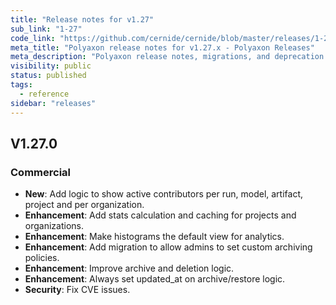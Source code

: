 ```yaml
---
title: "Release notes for v1.27"
sub_link: "1-27"
code_link: "https://github.com/cernide/cernide/blob/master/releases/1-27.md"
meta_title: "Polyaxon release notes for v1.27.x - Polyaxon Releases"
meta_description: "Polyaxon release notes, migrations, and deprecation notes for v1.27.x."
visibility: public
status: published
tags:
  - reference
sidebar: "releases"
---
```


## V1.27.0

### Commercial

- **New**: Add logic to show active contributors per run, model, artifact, project and per organization.
- **Enhancement**: Add stats calculation and caching for projects and organizations.
- **Enhancement**: Make histograms the default view for analytics.
- **Enhancement**: Add migration to allow admins to set custom archiving policies.
- **Enhancement**: Improve archive and deletion logic.
- **Enhancement**: Always set updated_at on archive/restore logic.
- **Security**: Fix CVE issues.
